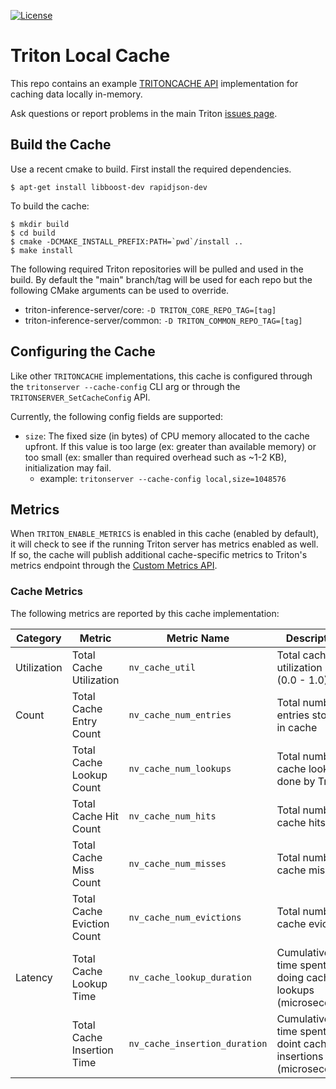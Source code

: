 <!--
# Copyright 2023, NVIDIA CORPORATION & AFFILIATES. All rights reserved.
#
# Redistribution and use in source and binary forms, with or without
# modification, are permitted provided that the following conditions
# are met:
#  * Redistributions of source code must retain the above copyright
#    notice, this list of conditions and the following disclaimer.
#  * Redistributions in binary form must reproduce the above copyright
#    notice, this list of conditions and the following disclaimer in the
#    documentation and/or other materials provided with the distribution.
#  * Neither the name of NVIDIA CORPORATION nor the names of its
#    contributors may be used to endorse or promote products derived
#    from this software without specific prior written permission.
#
# THIS SOFTWARE IS PROVIDED BY THE COPYRIGHT HOLDERS ``AS IS'' AND ANY
# EXPRESS OR IMPLIED WARRANTIES, INCLUDING, BUT NOT LIMITED TO, THE
# IMPLIED WARRANTIES OF MERCHANTABILITY AND FITNESS FOR A PARTICULAR
# PURPOSE ARE DISCLAIMED.  IN NO EVENT SHALL THE COPYRIGHT OWNER OR
# CONTRIBUTORS BE LIABLE FOR ANY DIRECT, INDIRECT, INCIDENTAL, SPECIAL,
# EXEMPLARY, OR CONSEQUENTIAL DAMAGES (INCLUDING, BUT NOT LIMITED TO,
# PROCUREMENT OF SUBSTITUTE GOODS OR SERVICES; LOSS OF USE, DATA, OR
# PROFITS; OR BUSINESS INTERRUPTION) HOWEVER CAUSED AND ON ANY THEORY
# OF LIABILITY, WHETHER IN CONTRACT, STRICT LIABILITY, OR TORT
# (INCLUDING NEGLIGENCE OR OTHERWISE) ARISING IN ANY WAY OUT OF THE USE
# OF THIS SOFTWARE, EVEN IF ADVISED OF THE POSSIBILITY OF SUCH DAMAGE.
-->

[![License](https://img.shields.io/badge/License-BSD3-lightgrey.svg)](https://opensource.org/licenses/BSD-3-Clause)

# Triton Local Cache

This repo contains an example
[TRITONCACHE API](https://github.com/triton-inference-server/core/blob/main/include/triton/core/tritoncache.h)
implementation for caching data locally in-memory.

Ask questions or report problems in the main Triton [issues
page](https://github.com/triton-inference-server/server/issues).

## Build the Cache

Use a recent cmake to build. First install the required dependencies.

```
$ apt-get install libboost-dev rapidjson-dev
```

To build the cache:

```
$ mkdir build
$ cd build
$ cmake -DCMAKE_INSTALL_PREFIX:PATH=`pwd`/install ..
$ make install
```

The following required Triton repositories will be pulled and used in
the build. By default the "main" branch/tag will be used for each repo
but the following CMake arguments can be used to override.

* triton-inference-server/core: `-D TRITON_CORE_REPO_TAG=[tag]`
* triton-inference-server/common: `-D TRITON_COMMON_REPO_TAG=[tag]`

## Configuring the Cache

Like other `TRITONCACHE` implementations, this cache is configured through the
`tritonserver --cache-config` CLI arg or through the
`TRITONSERVER_SetCacheConfig` API.

Currently, the following config fields are supported:
- `size`: The fixed size (in bytes) of CPU memory allocated to the cache
upfront. If this value is too large (ex: greater than available memory) or
too small (ex: smaller than required overhead such as ~1-2 KB), initialization
may fail.
    - example: `tritonserver --cache-config local,size=1048576`

## Metrics

When `TRITON_ENABLE_METRICS` is enabled in this cache (enabled by default),
it will check to see if the running Triton server has metrics enabled as well.
If so, the cache will publish additional cache-specific metrics to Triton's
metrics endpoint through the
[Custom Metrics API](https://github.com/triton-inference-server/server/blob/main/docs/user_guide/metrics.md#custom-metrics).

### Cache Metrics

The following metrics are reported by this cache implementation:

|Category      |Metric                     |Metric Name                   |Description                                                 |Granularity |Frequency    |
|--------------|---------------------------|------------------------------|------------------------------------------------------------|------------|-------------|
|Utilization   |Total Cache Utilization    |`nv_cache_util`               |Total cache utilization rate (0.0 - 1.0)                    |Server-wide |Per interval |
|Count         |Total Cache Entry Count    |`nv_cache_num_entries`        |Total number of entries stored in cache                     |Server-wide |Per interval |
|              |Total Cache Lookup Count   |`nv_cache_num_lookups`        |Total number of cache lookups done by Triton                |Server-wide |Per interval |
|              |Total Cache Hit Count      |`nv_cache_num_hits`           |Total number of cache hits                                  |Server-wide |Per interval |
|              |Total Cache Miss Count     |`nv_cache_num_misses`         |Total number of cache misses                                |Server-wide |Per interval |
|              |Total Cache Eviction Count |`nv_cache_num_evictions`      |Total number of cache evictions                             |Server-wide |Per interval |
|Latency       |Total Cache Lookup Time    |`nv_cache_lookup_duration`    |Cumulative time spent doing cache lookups (microseconds)    |Server-wide |Per interval |
|              |Total Cache Insertion Time |`nv_cache_insertion_duration` |Cumulative time spent doint cache insertions (microseconds) |Server-wide |Per interval |


